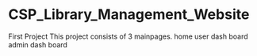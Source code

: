 # CSP_Library_Management_Website
 First Project
 This project consists of 3 mainpages.
 home
 user dash board
 admin dash board
